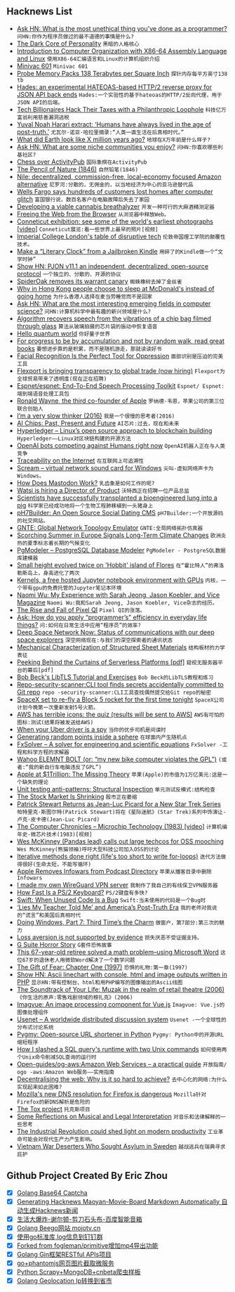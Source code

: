 ## Hacknews List


- [Ask HN: What is the most unethical thing you&#39;ve done as a programmer?](item?id=17692005)  `问HN:你作为程序员做过的最不道德的事情是什么?`
- [The Dark Core of Personality](https://blogs.scientificamerican.com/beautiful-minds/the-dark-core-of-personality/)  `黑暗的人格核心`
- [Introduction to Computer Organization with X86-64 Assembly Language and Linux](http://bob.cs.sonoma.edu/IntroCompOrg-x64/book.html)  `使用X86-64汇编语言和Linux的计算机组织介绍`
- [Minivac 601](https://en.wikipedia.org/wiki/Minivac_601)  `Minivac 601`
- [Probe Memory Packs 138 Terabytes per Square Inch](https://spectrum.ieee.org/nanoclast/semiconductors/nanotechnology/new-approach-to-stmenabled-memory-promises-thousand-times-more-data-storage)  `探针内存每平方英寸138 tb`
- [Hades: an experimental HATEOAS-based HTTP/2 reverse proxy for JSON API back ends](https://github.com/gabesullice/hades)  `Hades:一个实验性的基于hateoas的HTTP/2反向代理，用于JSON API的后端。`
- [Tech Billionaires Hack Their Taxes with a Philanthropic Loophole](https://www.nytimes.com/2018/08/03/business/donor-advised-funds-tech-tax.html)  `科技亿万富翁利用慈善漏洞逃税`
- [Yuval Noah Harari extract: ‘Humans have always lived in the age of post-truth.’](https://www.theguardian.com/culture/2018/aug/05/yuval-noah-harari-extract-fake-news-sapiens-homo-deus)  `尤瓦尔·诺亚·哈拉里摘录:“人类一直生活在后真相时代。”`
- [What did Earth look like X million years ago?](http://dinosaurpictures.org/ancient-earth#50)  `地球在X万年前是什么样子?`
- [Ask HN: What are some niche communities you enjoy?](item?id=17690852)  `问HN:你喜欢哪些利基社区?`
- [Chess over ActivityPub](https://castling.club/)  `国际象棋在ActivityPub`
- [The Pencil of Nature (1846)](http://www.gutenberg.org/files/33447/33447-h/33447-h.html)  `自然铅笔(1846)`
- [Nile: decentralized, commission-free, local-economy focused Amazon alternative](https://github.com/open-source-ideas/open-source-ideas/issues/78)  `尼罗河:分散的，无佣金的，以当地经济为中心的亚马逊替代品`
- [Wells Fargo says hundreds of customers lost homes after computer glitch](https://money.cnn.com/2018/08/04/news/companies/wells-fargo-mortgage-modification/index.html)  `富国银行说，数百名客户在电脑故障后失去了家园`
- [Developing a viable cannabis breathalyzer](https://www.npr.org/2018/08/04/634992695/the-pot-breathalyzer-is-here-maybe)  `开发一种可行的大麻酒精测定器`
- [Freeing the Web from the Browser](https://www.reinterpretcast.com/open-hypermedia)  `从浏览器中释放Web。`
- [Conneticut exhibition: see some of the world&#39;s earliest photographs [video]](https://www.bbc.co.uk/news/av/world-us-canada-45024098/see-some-of-the-world-s-earliest-photographs)  `Conneticut展览:看一些世界上最早的照片[视频]`
- [Imperial College London&#39;s table of disruptive tech](https://www.businessinsider.com/imperial-college-london-table-of-disruptive-tech-will-blow-your-mind-2018-7)  `伦敦帝国理工学院的颠覆性技术。`
- [Make a “Literary Clock” from a Jailbroken Kindle](https://www.instructables.com/id/Literary-Clock-Made-From-E-reader/)  `用碎了的Kindle做一个“文学时钟”`
- [Show HN: PJON v11.1 an independent, decentralized, open-source protocol](https://github.com/gioblu/PJON/releases/tag/11.1)  `一个独立的、分散的、开源的协议`
- [SpiderOak removes its warrant canary](https://www.reddit.com/r/privacy/comments/94nspi/spideroak_cans_its_warrant_canary_suffers/)  `蜘蛛橡树去掉了金丝雀`
- [Why in Hong Kong people choose to sleep at McDonald&#39;s instead of going home](https://www.scmp.com/news/hong-kong/community/article/2158365/number-people-sleeping-hong-kong-mcdonalds-branches)  `为什么香港人选择在麦当劳睡觉而不是回家`
- [Ask HN: What are the most interesting emerging fields in computer science?](item?id=17696271)  `问HN:计算机科学中最有趣的新兴领域是什么?`
- [Algorithm recovers speech from the vibrations of a chip bag filmed through glass](http://news.mit.edu/2014/algorithm-recovers-speech-from-vibrations-0804)  `算法从玻璃拍摄的芯片袋的振动中恢复语音`
- [Hello quantum world](https://cosmosmagazine.com/technology/hello-quantum-world)  `你好量子世界`
- [For progress to be by accumulation and not by random walk, read great books](https://www.lesswrong.com/posts/ufBYjpi9gK6uvtkh5/for-progress-to-be-by-accumulation-and-not-by-random-walk)  `要想进步靠的是积累，而不是随机游走，那就读读好书`
- [Facial Recognition Is the Perfect Tool for Oppression](https://medium.com/s/story/facial-recognition-is-the-perfect-tool-for-oppression-bc2a08f0fe66)  `面部识别是压迫的完美工具`
- [Flexport is bringing transparency to global trade (now hiring)](https://www.flexport.com/careers/department/engineering)  `Flexport为全球贸易带来了透明度(现在正在招聘)`
- [Espnet/espnet: End-To-End Speech Processing Toolkit](https://github.com/espnet/espnet)  `Espnet/ Espnet:端到端语音处理工具包`
- [Ronald Wayne, the third co-founder of Apple](https://www.cbsnews.com/news/ronald-wayne-apples-third-co-founder-where-is-he-now/)  `罗纳德·韦恩，苹果公司的第三位联合创始人`
- [I’m a very slow thinker (2016)](https://sivers.org/slow)  `我是一个很慢的思考者(2016)`
- [AI Chips: Past, Present and Future](https://semiengineering.com/artificial-intelligence-chips-past-present-and-future/)  `AI芯片:过去，现在和未来`
- [Hyperledger – Linux’s open source approach to blockchain building](https://litepaper.com/resources/hyperledger)  `Hyperledger——Linux对区块链构建的开源方法`
- [OpenAI bots competing against Humans right now](https://www.twitch.tv/openai)  `OpenAI机器人正在与人类竞争`
- [Traceability on the Internet](https://cacm.acm.org/magazines/2018/8/229771-traceability/fulltext)  `在互联网上可追溯性`
- [Scream – virtual network sound card for Windows](https://github.com/duncanthrax/scream)  `尖叫-虚拟网络声卡为Windows。`
- [How Does Mastodon Work?](https://kevq.uk/how-does-mastodon-work/)  `乳齿象是如何工作的呢?`
- [Watsi is hiring a Director of Product](https://blog.watsi.org/director-of-product/)  `沃特西正在招聘一位产品总监`
- [Scientists have successfully transplanted a bioengineered lung into a pig](https://www.bbc.co.uk/news/science-environment-45046674)  `科学家已经成功地将一个生物工程肺移植到一头猪身上`
- [pH7Builder: An Open Source Social Dating CMS](https://github.com/pH7Software/pH7-Social-Dating-CMS)  `pH7Builder:一个开放源码的社交网站。`
- [GNTE: Global Network Topology Emulator](https://github.com/CovenantSQL/GNTE)  `GNTE:全局网络拓扑仿真器`
- [Scorching Summer in Europe Signals Long-Term Climate Changes](https://www.nytimes.com/2018/08/04/world/europe/europe-heat-wave.html)  `欧洲炎热的夏季标志着长期的气候变化`
- [PgModeler – PostgreSQL Database Modeler](https://pgmodeler.io/)  `PgModeler - PostgreSQL数据库建模器`
- [Small height evolved twice on &#39;Hobbit&#39; island of Flores](https://www.bbc.co.uk/news/science-environment-45049024)  `在“霍比特人”的弗洛勒斯岛上，身高进化了两次`
- [Kernels, a free hosted Jupyter notebook environment with GPUs](https://www.kaggle.com/kernels)  `内核，一个带有gpu的免费托管的Jupyter笔记本环境`
- [Naomi Wu: My Experience with Sarah Jeong, Jason Koebler, and Vice Magazine](https://medium.com/@therealsexycyborg/shenzhen-tech-girl-naomi-wu-my-experience-with-sarah-jeong-jason-koebler-and-vice-magazine-3f4a32fda9b5)  `Naomi Wu:我和Sarah Jeong, Jason Koebler, Vice杂志的经历。`
- [The Rise and Fall of Pixel QI](https://goodereader.com/blog/electronic-readers/the-rise-and-fall-of-pixel-qi-how-it-shaped-the-e-reader-revolution)  `Pixel QI的涨落。`
- [Ask: How do you apply “programmer’s” efficiency in everyday life things?](item?id=17690749)  `问:如何在日常生活中应用“程序员”的效率?`
- [Deep Space Network Now: Status of communications with our deep space explorers](https://eyes.nasa.gov/dsn/)  `深空网络现在:与我们的深空探索者的通讯状态`
- [Mechanical Characterization of Structured Sheet Materials](https://www.disneyresearch.com/publication/structured-sheet-materials/)  `结构板材的力学表征`
- [Peeking Behind the Curtains of Serverless Platforms [pdf]](http://pages.cs.wisc.edu/~liangw/pub/atc18-final298.pdf)  `窥视无服务器平台的幕后[pdf]`
- [Bob Beck&#39;s LibTLS Tutorial and Exercises](https://github.com/bob-beck/libtls/blob/master/TUTORIAL.md)  `Bob Beck的LibTLS教程和练习`
- [Repo-security-scanner:CLI tool finds secrets accidentally committed to Git repo](https://github.com/UKHomeOffice/repo-security-scanner)  `repo -security-scanner:CLI工具查找偶然提交给Git repo的秘密`
- [SpaceX set to re-fly a Block 5 rocket for the first time tonight](https://arstechnica.com/science/2018/08/tonight-spacex-to-reuse-its-first-block-5-variant-of-the-falcon-9/)  `SpaceX公司计划今晚第一次重新发射5号火箭。`
- [AWS has terrible icons: the quiz (results will be sent to AWS)](https://docs.google.com/forms/d/e/1FAIpQLSdnEEo0o2JgnIt8VOGffhkcYj-C2h9m5_NFzM0Q1AU-P8d0zA/viewform)  `AWS有可怕的图标:测试(结果将被发送给AWS)`
- [When your Uber driver is a spy](https://www.engadget.com/2018/08/03/when-your-uber-driver-is-a-spy/)  `当你的优步司机是间谍时`
- [Generating random points inside a sphere](https://karthikkaranth.me/blog/generating-random-points-in-a-sphere/)  `在球面内产生随机点`
- [FxSolver – A solver for engineering and scientific equations](https://www.fxsolver.com/)  `FxSolver -工程和科学方程的求解器`
- [Wahoo ELEMNT BOLT (or: “my new bike computer violates the GPL”)](https://joshua0.dreamwidth.org/65779.html)  `(或者:“我的新自行车电脑违反了GPL”)`
- [Apple at $1Trillion: The Missing Theory](https://mondaynote.com/apple-at-1trillion-the-missing-theory-6f6e58db4786)  `苹果(Apple)的市值为1万亿美元:这是一个缺失的理论`
- [Unit testing anti-patterns: Structural Inspection](https://enterprisecraftsmanship.com/2016/07/21/unit-testing-anti-patterns-structural-inspection/)  `单元测试反模式:结构检查`
- [The Stock Market Is Shrinking](https://www.nytimes.com/2018/08/04/business/shrinking-stock-market.html)  `股市正在萎缩`
- [Patrick Stewart Returns as Jean-Luc Picard for a New Star Trek Series](https://techcrunch.com/2018/08/04/patrick-stewart-is-returning-to-the-role-of-jean-luc-picard-for-a-new-star-trek-series/)  `帕特里克·斯图尔特(Patrick Stewart)将在《星际迷航》(Star Trek)系列中饰演让-卢克·皮卡德(Jean-Luc Picard)`
- [The Computer Chronicles – Microchip Technology (1983) [video]](https://www.youtube.com/watch?v=LYE4g9N4kCs)  `计算机编年史-微芯片技术(1983)[视频]`
- [Wes McKinney (Pandas lead) calls out large techcos for OSS mooching](https://twitter.com/wesmckinn/status/1020327908160794624)  `Wes McKinney(熊猫领袖)呼吁大型科技公司加入OSS的讨论`
- [Iterative methods done right (life&#39;s too short to write for-loops)](http://lostella.github.io/blog/2018/07/25/iterative-methods-done-right)  `迭代方法做得很好(生命太短，不能写循环)`
- [Apple Removes Infowars from Podcast Directory](https://www.wsj.com/articles/apple-removes-infowars-from-podcast-directory-1533538681)  `苹果从播客目录中删除Infowars`
- [I made my own WireGuard VPN server](https://techcrunch.com/2018/07/28/how-i-made-my-own-wireguard-vpn-server/)  `我制作了我自己的有线保卫VPN服务器`
- [How Fast Is a PS/2 Keyboard?](http://www.os2museum.com/wp/how-fast-is-a-ps-2-keyboard/)  `PS/2键盘有多快?`
- [Swift: When Unused Code Is a Bug](https://www.peripheryapp.com/blog/2018/08/04/swift-when-unused-code-is-a-bug/)  `Swift:当未使用的代码是一个Bug时`
- [‘Lies My Teacher Told Me’ and America’s Post-Truth Era](https://www.theatlantic.com/education/archive/2018/08/history-education-post-truth-america/566657/?single_page=true)  `我的老师对我说的“谎言”和美国后真相时代`
- [Doing Windows, Part 7: Third Time’s the Charm](https://www.filfre.net/2018/08/doing-windows-part-7-third-times-the-charm/)  `做窗户，第7部分:第三次的魅力`
- [Loss aversion is not supported by evidence](https://blogs.scientificamerican.com/observations/why-the-most-important-idea-in-behavioral-decision-making-is-a-fallacy/?sf194849524=1)  `损失厌恶不受证据支持。`
- [G Suite Horror Story](https://lawgimenez.me/2018/08/05/g-suite-horror-story/)  `G套件恐怖故事`
- [This 67-year-old retiree solved a math problem–using Microsoft Word](https://www.wired.com/2017/04/elusive-math-proof-found-almost-lost)  `这位67岁的退休老人用微软Word解决了一个数学问题`
- [The Gift of Fear: Chapter One (1997)](https://archive.nytimes.com/www.nytimes.com/books/first/b/becker-fear.html)  `恐惧的礼物:第一章(1997)`
- [Show HN: Ascii linechart with console, html and image outputs written in PHP](https://github.com/noximo/PHP-colored-ascii-linechart)  `显示HN:带有控制台、html和用PHP编写的图像输出的Ascii线图`
- [The Soundtrack of Your Life: Muzak in the realm of retail theatre (2006)](https://www.newyorker.com/magazine/2006/04/10/the-soundtrack-of-your-life)  `《你生活的原声:零售戏剧领域的穆扎克》(2006)`
- [Imagvue: An image processing component for Vue.js](https://github.com/runkids/Imagvue)  `Imagvue: Vue.js的图像处理组件`
- [Usenet – A worldwide distributed discussion system](https://en.wikipedia.org/wiki/Usenet)  `Usenet -一个全球性的分布式讨论系统`
- [Pygmy: Open-source URL shortener in Python](https://github.com/amitt001/pygmy)  `Pygmy: Python中的开源URL缩短程序`
- [How I slashed a SQL query&#39;s runtime with two Unix commands](https://www.spinellis.gr/blog/20180805/)  `如何使用两个Unix命令削减SQL查询的运行时`
- [Open-guides/og-aws:Amazon Web Services – a practical guide](https://github.com/open-guides/og-aws)  `开放指南/ ogo -aws:Amazon Web服务——实用指南`
- [Decentralising the web: Why is it so hard to achieve?](https://www.computing.co.uk/ctg/news/3036546/decentralising-the-web-why-is-it-so-hard-to-achieve)  `去中心化的网络:为什么实现起来如此困难?`
- [Mozilla&#39;s new DNS resolution for Firefox is dangerous](https://blog.ungleich.ch/en-us/cms/blog/2018/08/04/mozillas-new-dns-resolution-is-dangerous/)  `Mozilla针对Firefox的新DNS解析是危险的`
- [The Tox project](https://tox.chat/about.html)  `托克斯项目`
- [Some Reflections on Musical and Legal Interpretation](https://papers.ssrn.com/sol3/papers.cfm?abstract_id=3214890)  `对音乐和法律解释的一些思考`
- [The Industrial Revolution could shed light on modern productivity](https://www.economist.com/finance-and-economics/2018/08/02/the-industrial-revolution-could-shed-light-on-modern-productivity)  `工业革命可能会对现代生产力产生影响。`
- [Vietnam War Deserters Who Sought Asylum in Sweden](https://lithub.com/the-vietnam-war-deserters-who-sought-asylum-in-sweden/)  `越战逃兵在瑞典寻求庇护`

## Github Project Created By Eric Zhou

- [x] [Golang Base64 Captcha](https://github.com/mojocn/base64Captcha)
- [x] [Generating Hacknews Maoyan-Movie-Board Markdown Automatically 自动生成Hacknews新闻](https://github.com/dejavuzhou/md-genie)
- [x] [生活大爆炸-谢尔顿-剪刀石头布-百度智能音箱](https://github.com/mojocn/dueros-bang-game)
- [x] [Golang Beego网站 mojotv.cn](https://github.com/mojocn/www.mojotv.cn)
- [x] [使用go标准库,log信息到钉钉群](https://github.com/mojocn/dooger)
- [x] [Forked from fogleman/primitive增加mp4导出功能](https://github.com/mojocn/primitive)
- [x] [Golang Gin框架RESTful APIs项目](https://github.com/JJJJJJJerk/ezier-golang-web-api-framework)
- [x] [go+phantomjs网页图片截取微服务](https://github.com/mojocn/screen_shot)
- [x] [Python Scrapy+MongoDB+cnbeta爬虫样板](https://github.com/mojocn/scrapy_mongodb_boilerplate_cnbeta)
- [x] [Golang Geolocation Ip转换到省市](https://github.com/mojocn/ip2location)